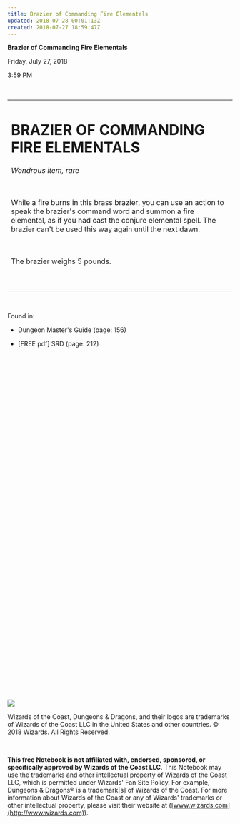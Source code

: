 ```yaml
---
title: Brazier of Commanding Fire Elementals
updated: 2018-07-28 00:01:13Z
created: 2018-07-27 18:59:47Z
---
```


**Brazier of Commanding Fire Elementals**

Friday, July 27, 2018

3:59 PM

 

<table><tbody><tr class="odd"><td><h1 id="brazier-of-commanding-fire-elementals"><strong>BRAZIER OF COMMANDING FIRE ELEMENTALS</strong></h1><p><em>Wondrous item, rare</em></p><p> </p><p>While a fire burns in this brass brazier, you can use an action to speak the brazier's command word and summon a fire elemental, as if you had cast the conjure elemental spell. The brazier can't be used this way again until the next dawn.</p><p> </p><p>The brazier weighs 5 pounds.</p><p> </p></td></tr></tbody></table>

 

Found in:

-   Dungeon Master's Guide (page: 156)

-   \[FREE pdf\] SRD (page: 212)

 

 

 

 

 

 

 

 

 

 

 

 

 

 

 

 

 

 

 

 

 

 

 

 

 

![](tmp\media\image1.png)

Wizards of the Coast, Dungeons & Dragons, and their logos are trademarks of Wizards of the Coast LLC in the United States and other countries. © 2018 Wizards. All Rights Reserved.

 

**This free Notebook is not affiliated with, endorsed, sponsored, or specifically approved by Wizards of the Coast LLC**. This Notebook may use the trademarks and other intellectual property of Wizards of the Coast LLC, which is permitted under Wizards' Fan Site Policy. For example, Dungeons & Dragons® is a trademark\[s\] of Wizards of the Coast. For more information about Wizards of the Coast or any of Wizards' trademarks or other intellectual property, please visit their website at ([www.wizards.com](http://www.wizards.com)).
